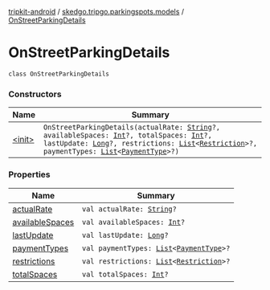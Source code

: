 [tripkit-android](../../index.md) / [skedgo.tripgo.parkingspots.models](../index.md) / [OnStreetParkingDetails](./index.md)

# OnStreetParkingDetails

`class OnStreetParkingDetails`

### Constructors

| Name | Summary |
|---|---|
| [&lt;init&gt;](-init-.md) | `OnStreetParkingDetails(actualRate: `[`String`](https://kotlinlang.org/api/latest/jvm/stdlib/kotlin/-string/index.html)`?, availableSpaces: `[`Int`](https://kotlinlang.org/api/latest/jvm/stdlib/kotlin/-int/index.html)`?, totalSpaces: `[`Int`](https://kotlinlang.org/api/latest/jvm/stdlib/kotlin/-int/index.html)`?, lastUpdate: `[`Long`](https://kotlinlang.org/api/latest/jvm/stdlib/kotlin/-long/index.html)`?, restrictions: `[`List`](https://kotlinlang.org/api/latest/jvm/stdlib/kotlin.collections/-list/index.html)`<`[`Restriction`](../-restriction/index.md)`>?, paymentTypes: `[`List`](https://kotlinlang.org/api/latest/jvm/stdlib/kotlin.collections/-list/index.html)`<`[`PaymentType`](../../com.skedgo.tripkit.parkingspots.models/-payment-type/index.md)`>?)` |

### Properties

| Name | Summary |
|---|---|
| [actualRate](actual-rate.md) | `val actualRate: `[`String`](https://kotlinlang.org/api/latest/jvm/stdlib/kotlin/-string/index.html)`?` |
| [availableSpaces](available-spaces.md) | `val availableSpaces: `[`Int`](https://kotlinlang.org/api/latest/jvm/stdlib/kotlin/-int/index.html)`?` |
| [lastUpdate](last-update.md) | `val lastUpdate: `[`Long`](https://kotlinlang.org/api/latest/jvm/stdlib/kotlin/-long/index.html)`?` |
| [paymentTypes](payment-types.md) | `val paymentTypes: `[`List`](https://kotlinlang.org/api/latest/jvm/stdlib/kotlin.collections/-list/index.html)`<`[`PaymentType`](../../com.skedgo.tripkit.parkingspots.models/-payment-type/index.md)`>?` |
| [restrictions](restrictions.md) | `val restrictions: `[`List`](https://kotlinlang.org/api/latest/jvm/stdlib/kotlin.collections/-list/index.html)`<`[`Restriction`](../-restriction/index.md)`>?` |
| [totalSpaces](total-spaces.md) | `val totalSpaces: `[`Int`](https://kotlinlang.org/api/latest/jvm/stdlib/kotlin/-int/index.html)`?` |
